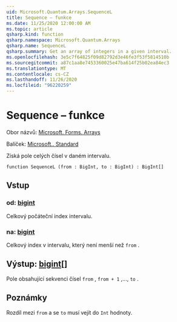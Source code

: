 ```yaml
---
uid: Microsoft.Quantum.Arrays.SequenceL
title: Sequence – funkce
ms.date: 11/25/2020 12:00:00 AM
ms.topic: article
qsharp.kind: function
qsharp.namespace: Microsoft.Quantum.Arrays
qsharp.name: SequenceL
qsharp.summary: Get an array of integers in a given interval.
ms.openlocfilehash: 3e5c7f64825f09d82792d3e46fe3f53f5814510b
ms.sourcegitcommit: a87c1aa8e7453360025e47ba614f25b02ea84ec3
ms.translationtype: MT
ms.contentlocale: cs-CZ
ms.lasthandoff: 11/26/2020
ms.locfileid: "96220259"
---
```

# <a name="sequencel-function"></a>Sequence – funkce

Obor názvů: [Microsoft. Forms. Arrays](xref:Microsoft.Quantum.Arrays)

Balíček: [Microsoft.. Standard](https://nuget.org/packages/Microsoft.Quantum.Standard)


Získá pole celých čísel v daném intervalu.

```qsharp
function SequenceL (from : BigInt, to : BigInt) : BigInt[]
```


## <a name="input"></a>Vstup

### <a name="from--bigint"></a>od: [bigint](xref:microsoft.quantum.lang-ref.bigint)

Celkový počáteční index intervalu.


### <a name="to--bigint"></a>na: [bigint](xref:microsoft.quantum.lang-ref.bigint)

Celkový index v intervalu, který není menší než `from` .



## <a name="output--bigint"></a>Výstup: [bigint](xref:microsoft.quantum.lang-ref.bigint)[]

Pole obsahující sekvenci čísel `from` , `from + 1` ,..., `to` .

## <a name="remarks"></a>Poznámky

Rozdíl mezi `from` a se `to` musí vejít do `Int` hodnoty.